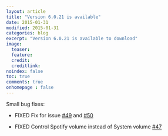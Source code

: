 ```yaml
---
layout: article
title: "Version 6.0.21 is available"
date: 2015-01-31
modified: 2015-01-31
categories: blog
excerpt: "Version 6.0.21 is available to download"
image:
  teaser:
  feature:
  credit:
  creditlink:
noindex: false
toc: true
comments: true
onhomepage : false
---
```


Small bug fixes:

* <span class="badge danger">FIXED</span> Fix for issue [#49](https://github.com/vdesabou/alfred-spotify-mini-player/issues/49) and [#50](https://github.com/vdesabou/alfred-spotify-mini-player/issues/50)

* <span class="badge danger">FIXED</span> Control Spotify volume instead of System volume [#47](https://github.com/vdesabou/alfred-spotify-mini-player/issues/47)


